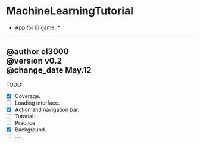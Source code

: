# MachineLearningTutorial
* App for El game. *
---
@author el3000  
@version v0.2  
@change_date May.12
---
TODO:
- [x] Coverage.
- [ ] Loading interface.
- [x] Action and navigation bar.
- [ ] Tutorial.
- [ ] Practice.
- [x] Background.
- [ ] ....